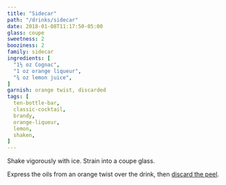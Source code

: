 ```yaml
---
title: "Sidecar"
path: "/drinks/sidecar"
date: 2018-01-08T11:17:50-05:00
glass: coupe
sweetness: 2
booziness: 2
family: sidecar
ingredients: [
  "1½ oz Cognac",
  "1 oz orange liqueur",
  "¾ oz lemon juice",
]
garnish: orange twist, discarded
tags: [
  ten-bottle-bar,
  classic-cocktail,
  brandy,
  orange-liqueur,
  lemon,
  shaken,
]
---
```

Shake vigorously with ice. Strain into a coupe glass.

Express the oils from an orange twist over the drink, then [discard the peel](/techniques/twist/#discarding).
